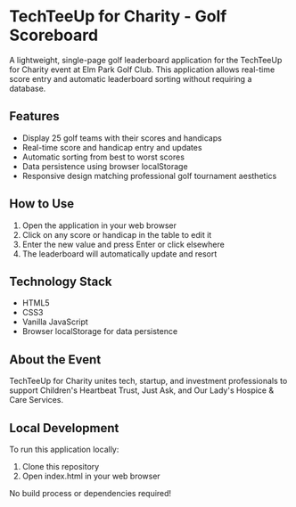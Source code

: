 # TechTeeUp for Charity - Golf Scoreboard

A lightweight, single-page golf leaderboard application for the TechTeeUp for Charity event at Elm Park Golf Club. This application allows real-time score entry and automatic leaderboard sorting without requiring a database.

## Features

- Display 25 golf teams with their scores and handicaps
- Real-time score and handicap entry and updates
- Automatic sorting from best to worst scores
- Data persistence using browser localStorage
- Responsive design matching professional golf tournament aesthetics

## How to Use

1. Open the application in your web browser
2. Click on any score or handicap in the table to edit it
3. Enter the new value and press Enter or click elsewhere
4. The leaderboard will automatically update and resort

## Technology Stack

- HTML5
- CSS3
- Vanilla JavaScript
- Browser localStorage for data persistence

## About the Event

TechTeeUp for Charity unites tech, startup, and investment professionals to support Children's Heartbeat Trust, Just Ask, and Our Lady's Hospice & Care Services.

## Local Development

To run this application locally:

1. Clone this repository
2. Open index.html in your web browser

No build process or dependencies required!
